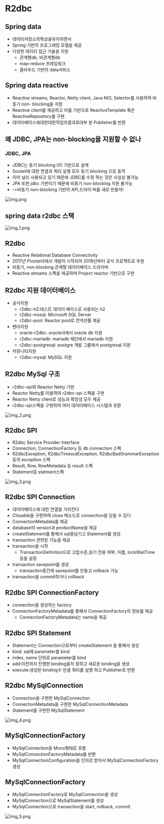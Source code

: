 # R2dbc 
## Spring data
* 데이터저장소의특성을유지하면서
* Spring 기반의 프로그래밍 모델을 제공 
* 다양한 데이터 접근 기술을 지원
  * 관계형db, 비관계형db
  * map-reduce 프레임워크
  * 클라우드 기반의 data서비스

## Spring data reactive
* Reactive streams, Reactor, Netty client, Java NIO, Selector를 사용하여 비동기 non- blocking을 지원
* Reactive client를 제공하고 이를 기반으로 ReactiveTemplate 혹은 ReactiveRepository를 구현
* 데이터베이스에대한대한작업의결과로대부 분 Publisher를 반환

## 왜 JDBC, JPA는 non-blocking을 지원할 수 없나
### JDBC, JPA
* JDBC는 동기 blocking I/O 기반으로 설계
* Socket에 대한 연결과 쿼리 실행 모두 동기 blocking 으로 동작
* 이미 널리 사용되고 있기 때문에 JDBC를 수정 하는 것은 사실상 불가능
* JPA 또한 jdbc 기반이기 때문에 비동기 non-blocking 지원 불가능
* ->비동기 non-blocking 기반의 API,드라이 버를 새로 만들자!

![img.png](img.png)

## spring data r2dbc 스택 

![img_1.png](img_1.png)

## R2dbc
* Reactive Relational Database Connectivity
* 2017년 Pivotal사에서 개발이 시작되어 2018년부터 공식 프로젝트로 후원
* 비동기, non-blocking 관계형 데이터베이스 드라이버
* Reactive streams 스펙을 제공하며 Project reactor 기반으로 구현

## R2dbc 지원 데이터베이스
* 공식지원
  * r2dbc-h2:테스트 데이터 베이스로 사용되는 h2
  * r2dbc-mssql: Microsoft SQL Server
  * r2dbc-pool: Reactor pool로 컨넥션풀 제공
* 벤더지원
  * oracle-r2dbc: oracle사에서 oracle db 지원
  * r2dbc-mariadb: mariadb 재단에서 mariadb 지원
  * r2dbc-postgresql: postgre 개발 그룹에서 postgresql 지원
* 커뮤니티지원
  * r2dbc-mysql: MySQL 지원


## R2dbc MySql 구조
* r2dbc-spi와 Reactor Netty 기반
* Reactor Netty를 이용하여 r2dbc-spi 스펙을 구현
* Reactor Netty client로 성능과 확장성 모두 제공
* r2dbc-spi스펙을 구현하여 여러 데이터베이스 시스템과 호환

![img_2.png](img_2.png)

## R2dbc SPI
* R2dbc Service Provider Interface
* Connection, ConnectionFactory 등 db connection 스펙
* R2dbcException, R2dbcTimeoutException, R2dbcBadGrammarException 등의 exception 스펙
* Result, Row, RowMetadata 등 result 스펙
* Statement등 statment스펙

![img_3.png](img_3.png)

## R2dbc SPI Connection
* 데이터베이스에 대한 연결을 가리킨다 
* Closable을 구현하여 close 메소드로 connection을 닫을 수 있다
* ConnectionMetadata를 제공
* database의 version과 productName을 제공
* createStatement를 통해서 sql을넘기고 Statement를 생성
* transaction 관련된 기능을 제공 
* transaction을 시작
  * TransactionDefinition으로 고립수준,읽기 전용 여부, 이름, lockWaitTime 등을 설정
* transaction savepoint를 생성
  * transaction중간에 savepoint를 만들고 rollback 가능
* transaction을 commit하거나 rollback

## R2dbc SPI ConnectionFactory
* connection을 생성하는 factory
* ConnectionFactoryMetadata를 통해서 ConnectionFactory의 정보를 제공
  * ConnectionFactoryMetadata는 name을 제공

## R2dbc SPI Statement
* Statement는 Connection으로부터 createStatement 을 통해서 생성
* bind: sql에 parameter를 bind
* index, name 단위로 parameter를 bind
* add:이전까지 진행한 binding을저 장하고 새로운 binding을 생성
* execute:생성된 binding수 만큼 쿼리를 실행 하고 Publisher로 반환

## R2dbc MySqlConnection
* Connection을 구현한 MySqlConnection 
* ConnectionMetadata을 구현한 MySqlConnectionMetadata
* Statement를 구현한 MySqlStatement

![img_4.png](img_4.png)

## MySqlConnectionFactory
* MySqlConnection을 Mono형태로 포함
* MySqlConnectionFactoryMetadata를 반환
* MySqlConnectionConfiguration을 인자로 받아서 MySqlConnectionFactory 생성

## MySqlConnectionFactory
* MySqlConnectionFactory로 MySqlConnection을 생성
* MySqlConnection으로 MySqlStatement를 생성
* MySqlConnection으로 transaction을 start, rollback, commit

![img_5.png](img_5.png)